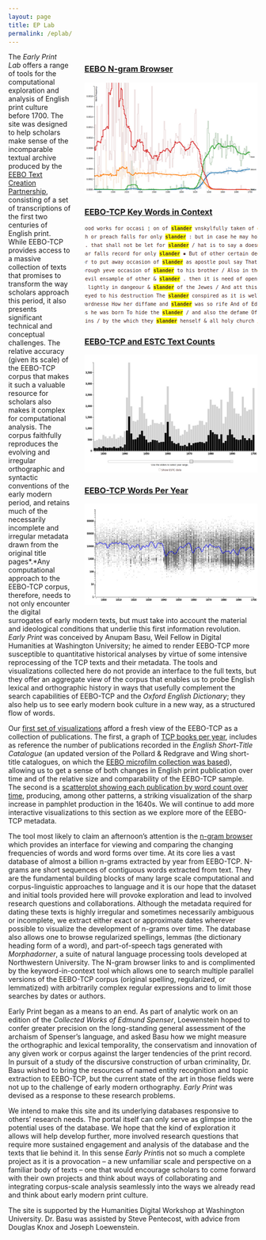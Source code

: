 ```yaml
---
layout: page
title: EP Lab
permalink: /eplab/
---
```


<div style="display: float; float: right; margin-left: 2em;">
<h3><a href="https://earlyprint.wustl.edu/tooleebospellingbrowserv2.html?requestFromClient={&quot;1&quot;:{&quot;spe&quot;:&quot;love,loue&quot;,&quot;reg&quot;:&quot;&quot;,&quot;lem&quot;:&quot;&quot;,&quot;pos&quot;:&quot;&quot;,&quot;originalPos&quot;:&quot;&quot;},&quot;2&quot;:{&quot;spe&quot;:&quot;&quot;,&quot;reg&quot;:&quot;&quot;,&quot;lem&quot;:&quot;&quot;,&quot;pos&quot;:&quot;&quot;,&quot;originalPos&quot;:&quot;&quot;},&quot;3&quot;:{&quot;spe&quot;:&quot;&quot;,&quot;reg&quot;:&quot;&quot;,&quot;lem&quot;:&quot;&quot;,&quot;pos&quot;:&quot;&quot;,&quot;originalPos&quot;:&quot;&quot;},&quot;databaseType&quot;:&quot;unigrams&quot;,&quot;smoothing&quot;:&quot;True&quot;,&quot;rollingAverage&quot;:&quot;20_year&quot;, &quot;instructionToggle&quot;: &quot;show&quot;}">EEBO N-gram Browser</a></h3>
<p><a href="https://earlyprint.wustl.edu/tooleebospellingbrowserv2.html?requestFromClient={&quot;1&quot;:{&quot;spe&quot;:&quot;love,loue&quot;,&quot;reg&quot;:&quot;&quot;,&quot;lem&quot;:&quot;&quot;,&quot;pos&quot;:&quot;&quot;,&quot;originalPos&quot;:&quot;&quot;},&quot;2&quot;:{&quot;spe&quot;:&quot;&quot;,&quot;reg&quot;:&quot;&quot;,&quot;lem&quot;:&quot;&quot;,&quot;pos&quot;:&quot;&quot;,&quot;originalPos&quot;:&quot;&quot;},&quot;3&quot;:{&quot;spe&quot;:&quot;&quot;,&quot;reg&quot;:&quot;&quot;,&quot;lem&quot;:&quot;&quot;,&quot;pos&quot;:&quot;&quot;,&quot;originalPos&quot;:&quot;&quot;},&quot;databaseType&quot;:&quot;unigrams&quot;,&quot;smoothing&quot;:&quot;True&quot;,&quot;rollingAverage&quot;:&quot;20_year&quot;, &quot;instructionToggle&quot;: &quot;show&quot;}"><img alt="Screenshot of visualization" src="/assets/img/spellingBrowser_SM.png"></a></p>

<h3><a href="https://earlyprint.wustl.edu/toolwebgrok.html">EEBO-TCP Key Words in Context</a></h3>
<p><a href="https://earlyprint.wustl.edu/toolwebgrok.html"><img alt="Screenshot of visualization" src="/assets/img/webGrok.png"></a></p>

<h3><a href="/2013/11/18/tool_eebo_estc_texts.html">EEBO-TCP and ESTC Text Counts</a></h3>
<p><a href="/2013/11/18/tool_eebo_estc_texts.html"><img alt="Screenshot of visualization" src="/assets/img/eeboEstcCounts_SM.png"></a></p>

<h3><a href="/2013/11/18/tool_words_per_year.html">EEBO-TCP Words Per Year</a></h3>
<p><a href="/2013/11/18/tool_words_per_year.html"><img alt="Screenshot of visualization" src="/assets/img/textLengths_SM.png"></a></p>
</div>


The *Early Print Lab* offers a range of tools for the computational exploration and analysis of English print culture before 1700. The site was designed to help scholars make sense of the incomparable textual archive produced by the [EEBO Text Creation Partnership](http://www.textcreationpartnership.org/home/), consisting of a set of transcriptions of the first two centuries of English print. While EEBO-TCP provides access to a massive collection of texts that promises to transform the way scholars approach this period, it also presents significant technical and conceptual challenges. The relative accuracy (given its scale) of the EEBO-TCP corpus that makes it such a valuable resource for scholars also makes it complex for computational analysis. The corpus faithfully reproduces the evolving and irregular orthographic and syntactic conventions of the early modern period, and retains much of the necessarily incomplete and irregular metadata drawn from the original title pages*.*Any computational approach to the EEBO-TCP corpus, therefore, needs to not only encounter the digital surrogates of early modern texts, but must take into account the material and ideological conditions that underlie this first information revolution.
*Early Print* was conceived by Anupam Basu, Weil Fellow in Digital Humanities at Washington University; he aimed to render EEBO-TCP more susceptible to quantitative historical analyses by virtue of some intensive reprocessing of the TCP texts and their metadata. The tools and visualizations collected here do not provide an interface to the full texts, but they offer an aggregate view of the corpus that enables us to probe English lexical and orthographic history in ways that usefully complement the search capabilities of EEBO-TCP and the *Oxford English Dictionary*; they also help us to see early modern book culture in a new way, as a structured flow of words.

Our [first set of visualizations](https://earlyprint.wustl.edu/exploreeebotcp.html) afford a fresh view of the EEBO-TCP as a collection of publications. The first, a graph of [TCP books per year](https://earlyprint.wustl.edu/tooleeboestctexts.html), includes as reference the number of publications recorded in the *English Short-Title Catalogue* (an updated version of the Pollard & Redgrave and Wing short-title catalogues, on which the [EEBO microfilm collection was based](http://eebo.chadwyck.com/about/about.htm)), allowing us to get a sense of both changes in English print publication over time and of the relative size and comparability of the EEBO-TCP sample. The second is a [scatterplot showing each publication by word count over time](https://earlyprint.wustl.edu/toolwordsperyear.html), producing, among other patterns, a striking visualization of the sharp increase in pamphlet production in the 1640s. We will continue to add more interactive visualizations to this section as we explore more of the EEBO-TCP metadata.

The tool most likely to claim an afternoon’s attention is the [n-gram browser](https://earlyprint.wustl.edu/tooleebospellingbrowserv2.html) which provides an interface for viewing and comparing the changing frequencies of words and word forms over time. At its core lies a vast database of almost a billion n-grams extracted by year from EEBO-TCP. N-grams are short sequences of contiguous words extracted from text. They are the fundamental building blocks of many large scale computational and corpus-linguistic approaches to language and it is our hope that the dataset and initial tools provided here will provoke exploration and lead to involved research questions and collaborations. Although the metadata required for dating these texts is highly irregular and sometimes necessarily ambiguous or incomplete, we extract either exact or approximate dates wherever possible to visualize the development of n-grams over time. The database also allows one to browse regularized spellings, lemmas (the dictionary heading form of a word), and part-of-speech tags generated with *Morphadorner*, a suite of natural language processing tools developed at Northwestern University. The N-gram browser links to and is complimented by the keyword-in-context tool which allows one to search multiple parallel versions of the EEBO-TCP corpus (original spelling, regularized, or lemmatized) with arbitrarily complex regular expressions and to limit those searches by dates or authors.

Early Print began as a means to an end. As part of analytic work on an edition of the *Collected Works of Edmund Spenser*, Loewenstein hoped to confer greater precision on the long-standing general assessment of the archaism of Spenser’s language, and asked Basu how we might measure the orthographic and lexical temporality, the conservatism and innovation of any given work or corpus against the larger tendencies of the print record. In pursuit of a study of the discursive construction of urban criminality, Dr. Basu wished to bring the resources of named entity recognition and topic extraction to EEBO-TCP, but the current state of the art in those fields were not up to the challenge of early modern orthography. *Early Print* was devised as a response to these research problems.

We intend to make this site and its underlying databases responsive to others’ research needs. The portal itself can only serve as glimpse into the potential uses of the database. We hope that the kind of exploration it allows will help develop further, more involved research questions that require more sustained engagement and analysis of the database and the texts that lie behind it. In this sense *Early Print*is not so much a complete project as it is a provocation – a new unfamiliar scale and perspective on a familiar body of texts – one that would encourage scholars to come forward with their own projects and think about ways of collaborating and integrating corpus-scale analysis seamlessly into the ways we already read and think about early modern print culture.

The site is supported by the Humanities Digital Workshop at Washington University. Dr. Basu was assisted by Steve Pentecost, with advice from Douglas Knox and Joseph Loewenstein.

